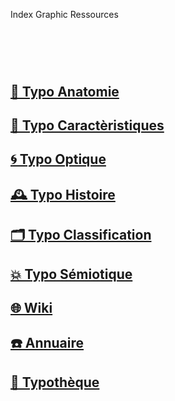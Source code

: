   Index Graphic Ressources
# &nbsp;

<!---
## [📝 Checklists](InDesign, Glyphs, MicroTypo)
## [🏢 Index Grid Systems]()
## [🦚 Index Littérature Visuelle]()
## [⚡ Index Logos]()
## [🔍 Typo Macro-Micro]()
## [🧪 Typo Specimens]()
--->


## [🔬 Typo Anatomie](/describe-typefaces)
## [🧬 Typo Caractèristiques](/parameter-typefaces)
## [🌀 Typo Optique](/correct-typeface)
## [🕰️ Typo Histoire](/overview-writing-history)
## [🗂️ Typo Classification](/classify-typefaces)
## [💥 Typo Sémiotique](/denote-typefaces)
## [🌐 Wiki](/index-graphic-terminology)
## [☎️ Annuaire]()

## [🔡 Typothèque](http://typo.eracom.ch)
